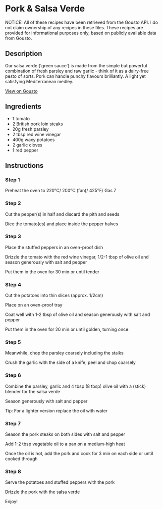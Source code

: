 # Pork & Salsa Verde

NOTICE: All of these recipes have been retrieved from the Gousto API. I do not claim ownership of any recipes in these files. These recipes are provided for informational purposes only, based on publicly available data from Gousto.

## Description

Our salsa verde ('green sauce') is made from the simple but powerful combination of fresh parsley and raw garlic - think of it as a dairy-free pesto of sorts. Pork can handle punchy flavours brilliantly. A light yet satisfying Mediterranean medley. 

[View on Gousto](https://www.gousto.co.uk/recipes/cookbook/pork-salsa-verde)

## Ingredients

- 1 tomato
- 2 British pork loin steaks
- 20g fresh parsley
- 2 tbsp red wine vinegar
- 400g waxy potatoes
- 2 garlic cloves
- 1 red pepper

## Instructions


### Step 1

Preheat the oven to 220&deg;C/ 200&deg;C (fan)/ 425&deg;F/ Gas 7


### Step 2

Cut the pepper<span class="text-danger">(s)</span> in half and discard the pith and seeds


Dice the tomato<span class="text-danger">(es)</span> and place inside the pepper halves


### Step 3

Place the stuffed peppers in an oven-proof dish


Drizzle the tomato with the red wine vinegar, 1/2-1 tbsp of olive oil and season generously with salt and pepper


Put&nbsp;them in the oven for 30 min or until tender


### Step 4

Cut the potatoes into thin slices (approx. 1/2cm)


Place on an oven-proof tray


Coat well with 1-2 tbsp of olive oil and season generously with salt and pepper


Put&nbsp;them in the oven for 20 min or until golden, turning once


### Step 5

Meanwhile, chop the parsley coarsely including the stalks


Crush the garlic with the side of a knife, peel and chop coarsely


### Step 6

Combine the parsley, garlic and 4 tbsp <span class="text-danger">(8 tbsp)</span>&nbsp;olive oil with a (stick) blender for the salsa verde


Season&nbsp;generously with salt and pepper


Tip: For a lighter version replace the&nbsp;oil with&nbsp;water


### Step 7

Season the pork steaks on both sides with salt and pepper


Add 1-2 tbsp vegetable oil to a pan on a medium-high heat


Once the oil is hot, add the pork and cook for 3 min on each side or until cooked through

### Step 8

Serve the potatoes and stuffed peppers with the pork


Drizzle the pork with the salsa verde


Enjoy!

